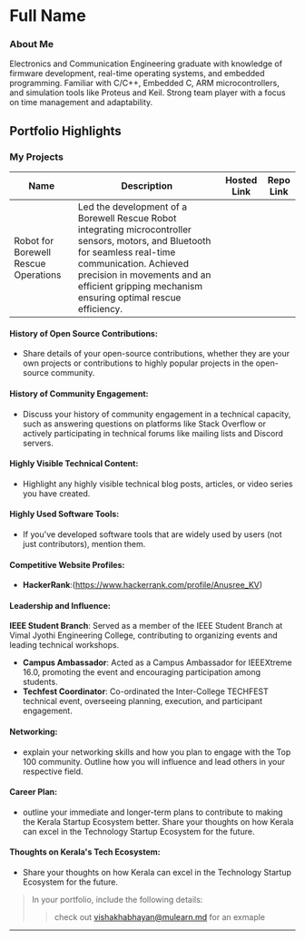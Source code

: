 # Full Name 

### About Me

Electronics and Communication Engineering graduate with knowledge of firmware development, real-time operating systems, and embedded programming. Familiar with C/C++, Embedded C, ARM microcontrollers, and simulation tools like Proteus and Keil. Strong team player with a focus on time management and adaptability.


## Portfolio Highlights

### My Projects

| Name                | Description                                                               | Hosted Link                              | Repo Link                                                      |
|---------------------|---------------------------------------------------------------------------|------------------------------------------|----------------------------------------------------------------|
| Robot for Borewell Rescue Operations  | Led the development of a Borewell Rescue Robot integrating microcontroller sensors, motors, and Bluetooth for seamless real-time communication. Achieved precision in movements and an efficient gripping mechanism ensuring optimal rescue efficiency.
                                             




#### History of Open Source Contributions:

- Share details of your open-source contributions, whether they are your own projects or contributions to highly popular projects in the open-source community.

#### History of Community Engagement:

-  Discuss your history of community engagement in a technical capacity, such as answering questions on platforms like Stack Overflow or actively participating in technical forums like mailing lists and Discord servers.

#### Highly Visible Technical Content:

- Highlight any highly visible technical blog posts, articles, or video series you have created.

#### Highly Used Software Tools:

- If you've developed software tools that are widely used by users (not just contributors), mention them.

#### Competitive Website Profiles:

- **HackerRank**:(https://www.hackerrank.com/profile/Anusree_KV)

#### Leadership and Influence:

**IEEE Student Branch**: Served as a member of the IEEE Student Branch at Vimal Jyothi Engineering College, contributing to organizing events and leading technical workshops.
- **Campus Ambassador**: Acted as a Campus Ambassador for IEEEXtreme 16.0, promoting the event and encouraging participation among students.
- **Techfest Coordinator**: Co-ordinated the Inter-College TECHFEST technical event, overseeing planning, execution, and participant engagement.
#### Networking:

- explain your networking skills and how you plan to engage with the Top 100 community. Outline how you will influence and lead others in your respective field.

#### Career Plan:

- outline your immediate and longer-term plans to contribute to making the Kerala Startup Ecosystem better. Share your thoughts on how Kerala can excel in the Technology Startup Ecosystem for the future.

#### Thoughts on Kerala's Tech Ecosystem:

- Share your thoughts on how Kerala can excel in the Technology Startup Ecosystem for the future.


> In your portfolio, include the following details:
>> check out [vishakhabhayan@mulearn.md](./profile/vishakhabhayan@mulearn.md) for an exmaple

---

